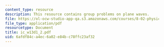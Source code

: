 ```yaml
---
content_type: resource
description: This resource contains group problems on plane waves.
file: https://ol-ocw-studio-app-qa.s3.amazonaws.com/courses/8-02-physics-ii-electricity-and-magnetism-spring-2007/6afdf84ca4ec6a02e84bc78ffc23af32_ic_w13d1_2.pdf
file_type: application/pdf
resourcetype: Document
title: ic_w13d1_2.pdf
uid: 6afdf84c-a4ec-6a02-e84b-c78ffc23af32
---
```

